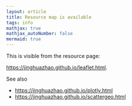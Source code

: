 ```yaml
---
layout: article
title: Resource map is available
tags: info
mathjax: true
mathjax_autoNumber: false
mermaid: true
---
```


This is visible from the resource page:

<https://jinghuazhao.github.io/leaflet.html>.

See also

- <https://jinghuazhao.github.io/plotly.html>
- <https://jinghuazhao.github.io/scattergeo.html>
